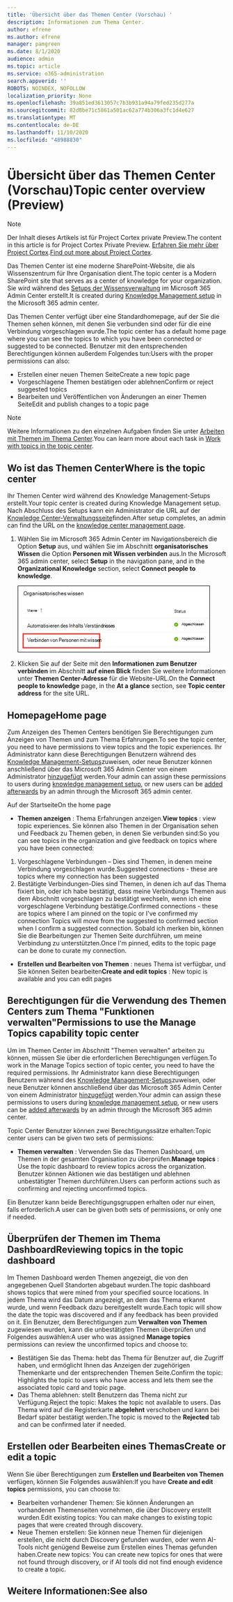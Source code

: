 ```yaml
---
title: 'Übersicht über das Themen Center (Vorschau) '
description: Informationen zum Thema Center.
author: efrene
ms.author: efrene
manager: pamgreen
ms.date: 8/1/2020
audience: admin
ms.topic: article
ms.service: o365-administration
search.appverid: ''
ROBOTS: NOINDEX, NOFOLLOW
localization_priority: None
ms.openlocfilehash: 39a851ed3613057c7b3b931a94a79fed235d277a
ms.sourcegitcommit: 82d8be71c5861a501ac62a774b306a3fc1d4e627
ms.translationtype: MT
ms.contentlocale: de-DE
ms.lasthandoff: 11/10/2020
ms.locfileid: "48988830"
---
```

# <a name="topic-center-overview-preview"></a><span data-ttu-id="0002e-103">Übersicht über das Themen Center (Vorschau)</span><span class="sxs-lookup"><span data-stu-id="0002e-103">Topic center overview (Preview)</span></span>

> [!Note] 
> <span data-ttu-id="0002e-104">Der Inhalt dieses Artikels ist für Project Cortex private Preview.</span><span class="sxs-lookup"><span data-stu-id="0002e-104">The content in this article is for Project Cortex Private Preview.</span></span> <span data-ttu-id="0002e-105">[Erfahren Sie mehr über Project Cortex](https://aka.ms/projectcortex).</span><span class="sxs-lookup"><span data-stu-id="0002e-105">[Find out more about Project Cortex](https://aka.ms/projectcortex).</span></span>

<span data-ttu-id="0002e-106">Das Themen Center ist eine moderne SharePoint-Website, die als Wissenszentrum für Ihre Organisation dient.</span><span class="sxs-lookup"><span data-stu-id="0002e-106">The topic center is a Modern SharePoint site that serves as a center of knowledge for your organization.</span></span> <span data-ttu-id="0002e-107">Sie wird während des [Setups der Wissensverwaltung](set-up-topic-experiences.md) im Microsoft 365 Admin Center erstellt.</span><span class="sxs-lookup"><span data-stu-id="0002e-107">It is created during [Knowledge Management setup](set-up-topic-experiences.md) in the Microsoft 365 admin center.</span></span>

<span data-ttu-id="0002e-108">Das Themen Center verfügt über eine Standardhomepage, auf der Sie die Themen sehen können, mit denen Sie verbunden sind oder für die eine Verbindung vorgeschlagen wurde.</span><span class="sxs-lookup"><span data-stu-id="0002e-108">The topic center has a default home page where you can see the topics to which you have been connected or suggested to be connected.</span></span> <span data-ttu-id="0002e-109">Benutzer mit den entsprechenden Berechtigungen können außerdem Folgendes tun:</span><span class="sxs-lookup"><span data-stu-id="0002e-109">Users with the proper permissions can also:</span></span>

- <span data-ttu-id="0002e-110">Erstellen einer neuen Themen Seite</span><span class="sxs-lookup"><span data-stu-id="0002e-110">Create a new topic page</span></span>
- <span data-ttu-id="0002e-111">Vorgeschlagene Themen bestätigen oder ablehnen</span><span class="sxs-lookup"><span data-stu-id="0002e-111">Confirm or reject suggested topics</span></span>
- <span data-ttu-id="0002e-112">Bearbeiten und Veröffentlichen von Änderungen an einer Themen Seite</span><span class="sxs-lookup"><span data-stu-id="0002e-112">Edit and publish changes to a topic page</span></span>

> [!Note] 
> <span data-ttu-id="0002e-113">Weitere Informationen zu den einzelnen Aufgaben finden Sie unter [Arbeiten mit Themen im Thema Center](work-with-topics.md).</span><span class="sxs-lookup"><span data-stu-id="0002e-113">You can learn more about each task in [Work with topics in the topic center](work-with-topics.md).</span></span>

## <a name="where-is-the-topic-center"></a><span data-ttu-id="0002e-114">Wo ist das Themen Center</span><span class="sxs-lookup"><span data-stu-id="0002e-114">Where is the topic center</span></span>

<span data-ttu-id="0002e-115">Ihr Themen Center wird während des Knowledge Management-Setups erstellt.</span><span class="sxs-lookup"><span data-stu-id="0002e-115">Your topic center is created during Knowledge Management setup.</span></span> <span data-ttu-id="0002e-116">Nach Abschluss des Setups kann ein Administrator die URL auf der [Knowledge Center-Verwaltungsseite](topic-experiences-discovery.md)finden.</span><span class="sxs-lookup"><span data-stu-id="0002e-116">After setup completes, an admin can find the URL on the [knowledge center management page](topic-experiences-discovery.md).</span></span>

1. <span data-ttu-id="0002e-117">Wählen Sie im Microsoft 365 Admin Center im Navigationsbereich die Option **Setup** aus, und wählen Sie im Abschnitt **organisatorisches Wissen** die Option **Personen mit Wissen verbinden** aus.</span><span class="sxs-lookup"><span data-stu-id="0002e-117">In the Microsoft 365 admin center, select **Setup** in the navigation pane, and in the **Organizational Knowledge** section, select **Connect people to knowledge**.</span></span>

   ![Verbinden von Personen mit wissen](../media/content-understanding/manage-connect-people-to-knowledge.png) </br>

2. <span data-ttu-id="0002e-119">Klicken Sie auf der Seite mit den **Informationen zum Benutzer verbinden** im Abschnitt **auf einen Blick** finden Sie weitere Informationen unter **Themen Center-Adresse** für die Website-URL.</span><span class="sxs-lookup"><span data-stu-id="0002e-119">On the **Connect people to knowledge** page, in the **At a glance** section, see **Topic center address** for the site URL.</span></span>

## <a name="home-page"></a><span data-ttu-id="0002e-120">Homepage</span><span class="sxs-lookup"><span data-stu-id="0002e-120">Home page</span></span>

<span data-ttu-id="0002e-121">Zum Anzeigen des Themen Centers benötigen Sie Berechtigungen zum Anzeigen von Themen und zum Thema Erfahrungen.</span><span class="sxs-lookup"><span data-stu-id="0002e-121">To see the topic center, you need to have permissions to view topics and the topic experiences.</span></span> <span data-ttu-id="0002e-122">Ihr Administrator kann diese Berechtigungen Benutzern während des [Knowledge Management-Setups](set-up-topic-experiences.md)zuweisen, oder neue Benutzer können anschließend über das Microsoft 365 Admin Center von einem Administrator [hinzugefügt](give-user-permissions-to-the-topic-center.md) werden.</span><span class="sxs-lookup"><span data-stu-id="0002e-122">Your admin can assign these permissions to users during [knowledge management setup](set-up-topic-experiences.md), or new users can be [added afterwards](give-user-permissions-to-the-topic-center.md) by an admin through the Microsoft 365 admin center.</span></span>

<span data-ttu-id="0002e-123">Auf der Startseite</span><span class="sxs-lookup"><span data-stu-id="0002e-123">On the home page</span></span> 
- <span data-ttu-id="0002e-124">**Themen anzeigen** : Thema Erfahrungen anzeigen.</span><span class="sxs-lookup"><span data-stu-id="0002e-124">**View topics** : view topic experiences.</span></span> <span data-ttu-id="0002e-125">Sie können also Themen in der Organisation sehen und Feedback zu Themen geben, in denen Sie verbunden sind:</span><span class="sxs-lookup"><span data-stu-id="0002e-125">So you can see topics in the organization and give feedback on topics where you have been connected:</span></span>
1. <span data-ttu-id="0002e-126">Vorgeschlagene Verbindungen – Dies sind Themen, in denen meine Verbindung vorgeschlagen wurde.</span><span class="sxs-lookup"><span data-stu-id="0002e-126">Suggested connections - these are topics where my connection has been suggested</span></span>
2. <span data-ttu-id="0002e-127">Bestätigte Verbindungen-Dies sind Themen, in denen ich auf das Thema fixiert bin, oder ich habe bestätigt, dass meine Verbindungs Themen aus dem Abschnitt vorgeschlagen zu bestätigt wechseln, wenn ich eine vorgeschlagene Verbindung bestätige.</span><span class="sxs-lookup"><span data-stu-id="0002e-127">Confirmed connections - these are topics where I am pinned on the topic or I've confirmed my connection Topics will move from the suggested to confirmed section when I confirm a suggested connection.</span></span>
<span data-ttu-id="0002e-128">Sobald ich merken bin, können Sie die Bearbeitungen zur Themen Seite durchführen, um meine Verbindung zu unterstützten.</span><span class="sxs-lookup"><span data-stu-id="0002e-128">Once I'm pinned, edits to the topic page can be done to curate my connection.</span></span>

- <span data-ttu-id="0002e-129">**Erstellen und Bearbeiten von Themen** : neues Thema ist verfügbar, und Sie können Seiten bearbeiten</span><span class="sxs-lookup"><span data-stu-id="0002e-129">**Create and edit topics** : New topic is available and you can edit pages</span></span>


## <a name="permissions-to-use-the-manage-topics-capability-topic-center"></a><span data-ttu-id="0002e-130">Berechtigungen für die Verwendung des Themen Centers zum Thema "Funktionen verwalten"</span><span class="sxs-lookup"><span data-stu-id="0002e-130">Permissions to use the Manage Topics capability topic center</span></span>

<span data-ttu-id="0002e-131">Um im Themen Center im Abschnitt "Themen verwalten" arbeiten zu können, müssen Sie über die erforderlichen Berechtigungen verfügen.</span><span class="sxs-lookup"><span data-stu-id="0002e-131">To work in the Manage Topics section of topic center, you need to have the required permissions.</span></span> <span data-ttu-id="0002e-132">Ihr Administrator kann diese Berechtigungen Benutzern während des [Knowledge Management-Setups](set-up-topic-experiences.md)zuweisen, oder neue Benutzer können anschließend über das Microsoft 365 Admin Center von einem Administrator [hinzugefügt](give-user-permissions-to-the-topic-center.md) werden.</span><span class="sxs-lookup"><span data-stu-id="0002e-132">Your admin can assign these permissions to users during [knowledge management setup](set-up-topic-experiences.md), or new users can be [added afterwards](give-user-permissions-to-the-topic-center.md) by an admin through the Microsoft 365 admin center.</span></span>

<span data-ttu-id="0002e-133">Topic Center Benutzer können zwei Berechtigungssätze erhalten:</span><span class="sxs-lookup"><span data-stu-id="0002e-133">Topic center users can be given two sets of permissions:</span></span>

- <span data-ttu-id="0002e-134">**Themen verwalten** : Verwenden Sie das Themen Dashboard, um Themen in der gesamten Organisation zu überprüfen.</span><span class="sxs-lookup"><span data-stu-id="0002e-134">**Manage topics** : Use the topic dashboard to review topics across the organization.</span></span> <span data-ttu-id="0002e-135">Benutzer können Aktionen wie das bestätigen und ablehnen unbestätigter Themen durchführen.</span><span class="sxs-lookup"><span data-stu-id="0002e-135">Users can perform actions such as confirming and rejecting unconfirmed topics.</span></span>

<span data-ttu-id="0002e-136">Ein Benutzer kann beide Berechtigungsgruppen erhalten oder nur einen, falls erforderlich.</span><span class="sxs-lookup"><span data-stu-id="0002e-136">A user can be given both sets of permissions, or only one if needed.</span></span> 

## <a name="reviewing-topics-in-the-topic-dashboard"></a><span data-ttu-id="0002e-137">Überprüfen der Themen im Thema Dashboard</span><span class="sxs-lookup"><span data-stu-id="0002e-137">Reviewing topics in the topic dashboard</span></span>

<span data-ttu-id="0002e-138">Im Themen Dashboard werden Themen angezeigt, die von den angegebenen Quell Standorten abgebaut wurden.</span><span class="sxs-lookup"><span data-stu-id="0002e-138">The topic dashboard shows topics that were mined from your specified source locations.</span></span> <span data-ttu-id="0002e-139">In jedem Thema wird das Datum angezeigt, an dem das Thema erkannt wurde, und wenn Feedback dazu bereitgestellt wurde.</span><span class="sxs-lookup"><span data-stu-id="0002e-139">Each topic will show the date the topic was discovered and if any feedback has been provided on it.</span></span> <span data-ttu-id="0002e-140">Ein Benutzer, dem Berechtigungen zum **Verwalten von Themen** zugewiesen wurden, kann die unbestätigten Themen überprüfen und Folgendes auswählen:</span><span class="sxs-lookup"><span data-stu-id="0002e-140">A user who was assigned **Manage topics** permissions can review the unconfirmed topics and choose to:</span></span>
- <span data-ttu-id="0002e-141">Bestätigen Sie das Thema: hebt das Thema für Benutzer auf, die Zugriff haben, und ermöglicht Ihnen das Anzeigen der zugehörigen Themenkarte und der entsprechenden Themen Seite.</span><span class="sxs-lookup"><span data-stu-id="0002e-141">Confirm the topic: Highlights the topic to users who have access and lets them see the associated topic card and topic page.</span></span>
- <span data-ttu-id="0002e-142">Das Thema ablehnen: stellt Benutzern das Thema nicht zur Verfügung.</span><span class="sxs-lookup"><span data-stu-id="0002e-142">Reject the topic: Makes the topic not available to users.</span></span> <span data-ttu-id="0002e-143">Das Thema wird auf die Registerkarte **abgelehnt** verschoben und kann bei Bedarf später bestätigt werden.</span><span class="sxs-lookup"><span data-stu-id="0002e-143">The topic is moved to the **Rejected** tab and can be confirmed later if needed.</span></span>

## <a name="create-or-edit-a-topic"></a><span data-ttu-id="0002e-144">Erstellen oder Bearbeiten eines Themas</span><span class="sxs-lookup"><span data-stu-id="0002e-144">Create or edit a topic</span></span>

<span data-ttu-id="0002e-145">Wenn Sie über Berechtigungen zum **Erstellen und Bearbeiten von Themen** verfügen, können Sie Folgendes auswählen:</span><span class="sxs-lookup"><span data-stu-id="0002e-145">If you have **Create and edit topics** permissions, you can choose to:</span></span>

- <span data-ttu-id="0002e-146">Bearbeiten vorhandener Themen: Sie können Änderungen an vorhandenen Themenseiten vornehmen, die über Discovery erstellt wurden.</span><span class="sxs-lookup"><span data-stu-id="0002e-146">Edit existing topics: You can make changes to existing topic pages that were created through discovery.</span></span>
- <span data-ttu-id="0002e-147">Neue Themen erstellen: Sie können neue Themen für diejenigen erstellen, die nicht durch Discovery gefunden wurden, oder wenn AI-Tools nicht genügend Beweise zum Erstellen eines Themas gefunden haben.</span><span class="sxs-lookup"><span data-stu-id="0002e-147">Create new topics: You can create new topics for ones that were not found through discovery, or if AI tools did not find enough evidence to create a topic.</span></span>






## <a name="see-also"></a><span data-ttu-id="0002e-148">Weitere Informationen:</span><span class="sxs-lookup"><span data-stu-id="0002e-148">See also</span></span>



  






